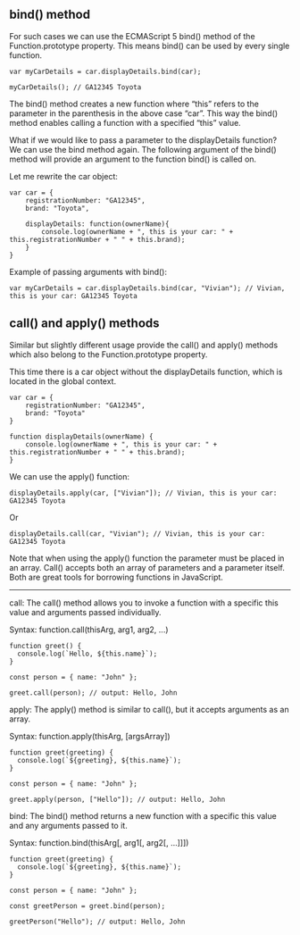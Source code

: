 ## bind() method
For such cases we can use the ECMAScript 5 bind() method of the Function.prototype property. This means bind() can be used by every single function.
```
var myCarDetails = car.displayDetails.bind(car); 

myCarDetails(); // GA12345 Toyota
```
The bind() method creates a new function where “this” refers to the parameter in the parenthesis in the above case “car”. This way the bind() method enables calling a function with a specified “this” value.

What if we would like to pass a parameter to the displayDetails function? We can use the bind method again. The following argument of the bind() method will provide an argument to the function bind() is called on.

Let me rewrite the car object:
```
var car = { 
    registrationNumber: "GA12345",
    brand: "Toyota",

    displayDetails: function(ownerName){
        console.log(ownerName + ", this is your car: " + this.registrationNumber + " " + this.brand);
    }
}
```
Example of passing arguments with bind():
```
var myCarDetails = car.displayDetails.bind(car, "Vivian"); // Vivian, this is your car: GA12345 Toyota
```

## call() and apply() methods

Similar but slightly different usage provide the call() and apply() methods which also belong to the Function.prototype property.

This time there is a car object without the displayDetails function, which is located in the global context.
```
var car = { 
    registrationNumber: "GA12345",
    brand: "Toyota"
}

function displayDetails(ownerName) {
    console.log(ownerName + ", this is your car: " + this.registrationNumber + " " + this.brand);
}
```
We can use the apply() function:
```
displayDetails.apply(car, ["Vivian"]); // Vivian, this is your car: GA12345 Toyota
```
Or
```
displayDetails.call(car, "Vivian"); // Vivian, this is your car: GA12345 Toyota
```
Note that when using the apply() function the parameter must be placed in an array. Call() accepts both an array of parameters and a parameter itself. Both are great tools for borrowing functions in JavaScript.

-----------------

call: The call() method allows you to invoke a function with a specific this value and arguments passed individually.

Syntax: function.call(thisArg, arg1, arg2, ...)
```
function greet() {
  console.log(`Hello, ${this.name}`);
}

const person = { name: "John" };

greet.call(person); // output: Hello, John
```
apply: The apply() method is similar to call(), but it accepts arguments as an array.

Syntax: function.apply(thisArg, [argsArray])
```
function greet(greeting) {
  console.log(`${greeting}, ${this.name}`);
}

const person = { name: "John" };

greet.apply(person, ["Hello"]); // output: Hello, John
```
bind: The bind() method returns a new function with a specific this value and any arguments passed to it.

Syntax: function.bind(thisArg[, arg1[, arg2[, ...]]])
```
function greet(greeting) {
  console.log(`${greeting}, ${this.name}`);
}

const person = { name: "John" };

const greetPerson = greet.bind(person);

greetPerson("Hello"); // output: Hello, John
```
